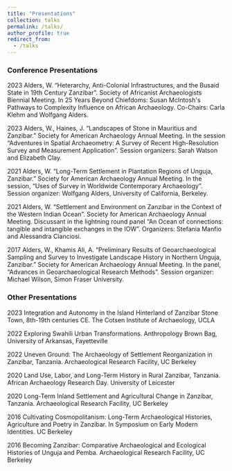 ```yaml
---
title: "Presentations"
collection: talks
permalink: /talks/
author_profile: true
redirect_from:
  - /talks
---
```


### Conference Presentations
2023 Alders, W. “Heterarchy, Anti-Colonial Infrastructures, and the Busaid State in 19th Century Zanzibar”. Society of Africanist Archaeologists Biennial Meeting. In 25 Years Beyond Chiefdoms: Susan McIntosh's Pathways to Complexity Influence on African Archaeology. Co-Chairs: Carla Klehm and Wolfgang Alders.

2023 Alders, W., Haines, J. “Landscapes of Stone in Mauritius and Zanzibar.” Society for American Archaeology Annual Meeting. In the session “Adventures in Spatial Archaeometry: A Survey of Recent High-Resolution Survey and Measurement Application”. Session organizers: Sarah Watson and Elizabeth Clay.

2021 Alders, W. “Long-Term Settlement in Plantation Regions of Unguja, Zanzibar.” Society for American Archaeology Annual Meeting. In the session, “Uses of Survey in Worldwide Contemporary Archaeology”. Session organizer: Wolfgang Alders, University of California, Berkeley.

2021 Alders, W. “Settlement and Environment on Zanzibar in the Context of the Western Indian Ocean”. Society for American Archaeology Annual Meeting. Discussant in the lightning round panel “An Ocean of connections: tangible and intangible exchanges in the IOW”. Organizers: Stefania Manfio and Alessandra Cianciosi.

2017 Alders, W., Khamis Ali, A. “Preliminary Results of Geoarchaeological Sampling and Survey to Investigate Landscape History in Northern Unguja, Zanzibar.” Society for American Archaeology Annual Meeting. In the panel, “Advances in Geoarchaeological Research Methods”. Session organizer: Michael Wilson, Simon Fraser University.

### Other Presentations
2023	  Integration and Autonomy in the Island Hinterland of Zanzibar Stone Town, 8th-19th centuries CE. The Cotsen Institute of Archaeology, UCLA

2022		Exploring Swahili Urban Transformations. Anthropology Brown Bag, University of Arkansas, Fayetteville

2022		Uneven Ground: The Archaeology of Settlement Reorganization in Zanzibar, Tanzania. Archaeological Research Facility, UC Berkeley

2020		Land Use, Labor, and Long-Term History in Rural Zanzibar, Tanzania. African Archaeology Research Day. University of Leicester

2020		Long-Term Inland Settlement and Agricultural Change in Zanzibar, Tanzania. Archaeological Research Facility, UC Berkeley

2016    Cultivating Cosmopolitanism: Long-Term Archaeological Histories, Agriculture and Poetry in Zanzibar. In Symposium on Early Modern Identities. UC Berkeley

2016    Becoming Zanzibar: Comparative Archaeological and Ecological Histories of Unguja and Pemba. Archaeological Research Facility, UC Berkeley
